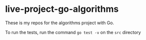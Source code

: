 # live-project-go-algorithms

These is my repos for the algorithms project with Go.

To run the tests, run the command
`go test -v` on the `src` directory
